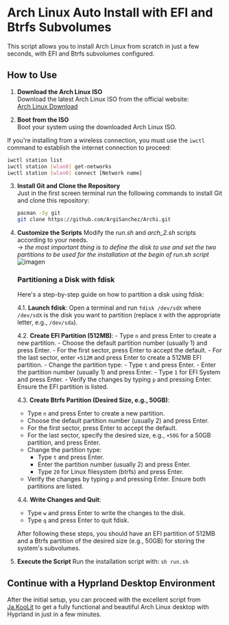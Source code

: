 # Arch Linux Auto Install with EFI and Btrfs Subvolumes

This script allows you to install Arch Linux from scratch in just a few seconds, with EFI and Btrfs subvolumes configured.

## How to Use

1. **Download the Arch Linux ISO**  
   Download the latest Arch Linux ISO from the official website:  
   [Arch Linux Download](https://archlinux.org/download/)

2. **Boot from the ISO**  
   Boot your system using the downloaded Arch Linux ISO.

If you're installing from a wireless connection, you must use the `iwctl` command to establish the internet connection to proceed:
 
   ```bash 
   iwctl station list
   iwctl station [wlan0] get-networks
   iwctl station [wlan0] connect [Network name]
```

3. **Install Git and Clone the Repository**  
   Just in the first screen terminal run the following commands to install Git and clone this repository:
   ```bash
   pacman -Sy git
   git clone https://github.com/ArgiSanchez/Archi.git

4. **Customize the Scripts**
   Modify the *run.sh* and *arch_2.sh* scripts according to your needs. \
   *-> the most important thing is to define the disk to use and set the two partitions to be used for the installation at the begin of run.sh script*
   ![imagen](https://github.com/ArgiSanchez/Archi/assets/2486668/3a17a4e5-11f2-4971-ab92-57add42feb9a)

   ### Partitioning a Disk with fdisk

   Here's a step-by-step guide on how to partition a disk using fdisk:

   4.1. **Launch fdisk**: Open a terminal and run `fdisk /dev/sdX` where `/dev/sdX` is the disk you want to partition (replace `X`          with the appropriate letter, e.g., `/dev/sda`).

   4.2. **Create EFI Partition (512MB)**:
         - Type `n` and press Enter to create a new partition.
         - Choose the default partition number (usually 1) and press Enter.
         - For the first sector, press Enter to accept the default.
         - For the last sector, enter `+512M` and press Enter to create a 512MB EFI partition.
         - Change the partition type:
         - Type `t` and press Enter.
         - Enter the partition number (usually 1) and press Enter.
         - Type `1` for EFI System and press Enter.
         - Verify the changes by typing `p` and pressing Enter. Ensure the EFI partition is listed.
   
   4.3. **Create Btrfs Partition (Desired Size, e.g., 50GB)**:
      - Type `n` and press Enter to create a new partition.
      - Choose the default partition number (usually 2) and press Enter.
      - For the first sector, press Enter to accept the default.
      - For the last sector, specify the desired size, e.g., `+50G` for a 50GB partition, and press Enter.
      - Change the partition type:
        - Type `t` and press Enter.
        - Enter the partition number (usually 2) and press Enter.
        - Type `20` for Linux filesystem (btrfs) and press Enter.
      - Verify the changes by typing `p` and pressing Enter. Ensure both partitions are listed.

   4.4. **Write Changes and Quit**:
      - Type `w` and press Enter to write the changes to the disk.
      - Type `q` and press Enter to quit fdisk.

   After following these steps, you should have an EFI partition of 512MB and a Btrfs partition of the desired size (e.g., 50GB)       for storing the system's subvolumes.



5. **Execute the Script**
   Run the installation script with:
   ```sh run.sh``` 

## Continue with a Hyprland Desktop Environment

After the initial setup, you can proceed with the excellent script from [Ja.KooLit](https://github.com/JaKooLit/Arch-Hyprland) to get a fully functional and beautiful Arch Linux desktop with Hyprland in just in a few minutes.

